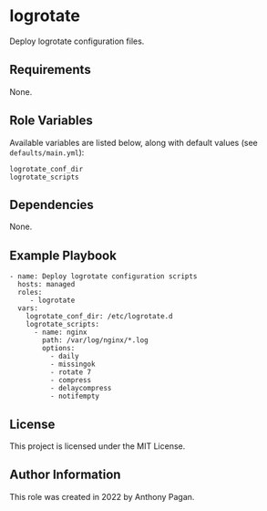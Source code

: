 logrotate
=========

Deploy logrotate configuration files.

Requirements
------------

None.

Role Variables
--------------

Available variables are listed below, along with default values (see `defaults/main.yml`):

    logrotate_conf_dir
    logrotate_scripts

Dependencies
------------

None.

Example Playbook
----------------

    - name: Deploy logrotate configuration scripts
      hosts: managed
      roles:
         - logrotate
      vars:
        logrotate_conf_dir: /etc/logrotate.d
        logrotate_scripts:
          - name: nginx
            path: /var/log/nginx/*.log
            options:
              - daily
              - missingok
              - rotate 7
              - compress
              - delaycompress
              - notifempty

License
-------

This project is licensed under the MIT License.

Author Information
------------------

This role was created in 2022 by Anthony Pagan.
